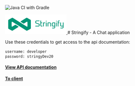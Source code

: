 ![Java CI with Gradle](https://github.com/AllanJamil/StringifyChat/workflows/Java%20CI%20with%20Gradle/badge.svg)

<a target="_blank" href="https://stringify-chat.herokuapp.com/swagger-ui/">
    <img style="width: 200px" src="images/stringify-logo.png">
</a>
# Stringify - A Chat application

<p>Use these credentials to get access to the api documentation:</p>

```
username: developer
password: stringyDev20
``` 

<h4><a target="_blank" href="https://stringify-chat.herokuapp.com/swagger-ui/">View API documentation</a></h4>

<h4><a href="https://condescending-benz-53ac0a.netlify.app/" target="_blank">To client</a></h4>
